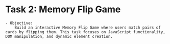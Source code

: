 # Task 2: Memory Flip Game
    - Objective:
        Build an interactive Memory Flip Game where users match pairs of cards by flipping them. This task focuses on JavaScript functionality, DOM manipulation, and dynamic element creation.

